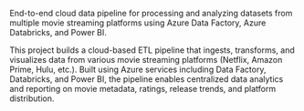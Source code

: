 End-to-end cloud data pipeline for processing and analyzing datasets from multiple movie streaming platforms using Azure Data Factory, Azure Databricks, and Power BI.

This project builds a cloud-based ETL pipeline that ingests, transforms, and visualizes data from various movie streaming platforms (Netflix, Amazon Prime, Hulu, etc.). Built using Azure services including Data Factory, Databricks, and Power BI, the pipeline enables centralized data analytics and reporting on movie metadata, ratings, release trends, and platform distribution.